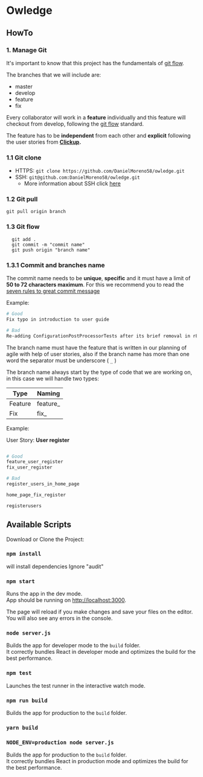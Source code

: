 # Owledge

## HowTo

### 1. Manage Git

It's important to know that this project has the fundamentals of [git flow](https://bit.ly/2S3Rsvi).

The branches that we will include are:

- master
- develop
- feature
- fix

Every collaborator will work in a **feature** individually and this feature will checkout from develop, following the [git flow](https://bit.ly/2S3Rsvi) standard.

The feature has to be **independent** from each other and **explicit** following the user stories from **[Clickup](https://app.clickup.com/1232603/d/b?p=1284701&c=1541883&s=2729839).**

### 1.1 Git clone

- HTTPS: `git clone https://github.com/DanielMoreno58/owledge.git`
- SSH: `git@github.com:DanielMoreno58/owledge.git`
  - More information about SSH click [here](https://help.github.com/articles/connecting-to-github-with-ssh/)

### 1.2 Git pull

`git pull origin branch`

### 1.3 Git flow

```git
  git add .
  git commit -m "commit name"
  git push origin "branch name"
```

### 1.3.1 Commit and branches name

The commit name needs to be **unique**, **specific** and it must have a limit of **50 to 72 characters maximum**. For this we recommend you to read the [seven rules to great commit message](https://chris.beams.io/posts/git-commit/#seven-rules)

Example:

```bash
# Good
Fix typo in introduction to user guide

# Bad
Re-adding ConfigurationPostProcessorTests after its brief removal in r814
```

The branch name must have the feature that is written in our planning of agile with help of user stories, also if the branch name has more than one word the separator must be underscore ( `_` )

The branch name always start by the type of code that we are working on, in this case we will handle two types:

| Type    | Naming    |
| ----    | --------- |
| Feature | feature_  |
| Fix     | fix_      |

Example:

User Story: **User register**

```bash

# Good
feature_user_register
fix_user_register

# Bad
register_users_in_home_page

home_page_fix_register

registerusers

```

## Available Scripts

Download or Clone the Project:

### `npm install`

will install dependencies
Ignore "audit"

### `npm start`

Runs the app in the dev mode.<br>
App should be running on [http://localhost:3000](http://localhost:3000).

The page will reload if you make changes and save your files on the editor.<br>
You will also see any errors in the console.

### `node server.js`

Builds the app for developer mode to the `build` folder.<br>
It correctly bundles React in developer mode and optimizes the build for the best performance.

### `npm test`

Launches the test runner in the interactive watch mode.

### `npm run build`

Builds the app for production to the `build` folder.


### `yarn build`

### `NODE_ENV=production node server.js`

Builds the app for production to the `build` folder.<br>
It correctly bundles React in production mode and optimizes the build for the best performance.